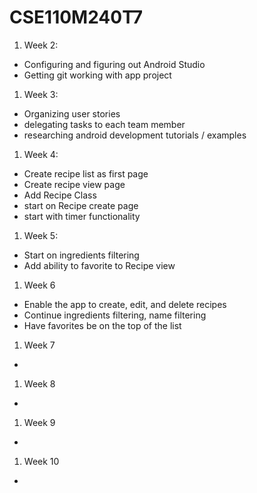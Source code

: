 # CSE110M240T7

1. Week 2:
 - Configuring and figuring out Android Studio
 - Getting git working with app project

1. Week 3: 
 - Organizing user stories
 - delegating tasks to each team member
 - researching android development tutorials / examples
 
1. Week 4:
 - Create recipe list as first page
 - Create recipe view page
 - Add Recipe Class
 - start on Recipe create page
 - start with timer functionality
 
1. Week 5:
 - Start on ingredients filtering
 - Add ability to favorite to Recipe view
 
1. Week 6
 - Enable the app to create, edit, and delete recipes
 - Continue ingredients filtering, name filtering
 - Have favorites be on the top of the list

1. Week 7
 - 
1. Week 8
 - 
1. Week 9
 - 
1. Week 10
 - 
 

